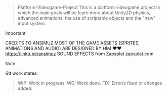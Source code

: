 > Platform-Videogame-Project
> This is a platform videogame project in which the main goals will be learn more about Unity2D physics, advanced animations, the use of scriptable objects and the "new" input system.

> [!IMPORTANT]
> CREDITS TO ANSIMUZ MOST OF THE GAME ASSETS (SPRITES, ANIMATIONS AND AUDIO) ARE DESIGNED BY HIM ❤❤
> https://linktr.ee/ansimuz
> SOUND EFFECTS from Zapsplat zapsplat.com

> [!NOTE]
> Git work states:

> WIP: Work in progress.
> WD: Work done.
> FIX: Error/s fixed or changes added.
